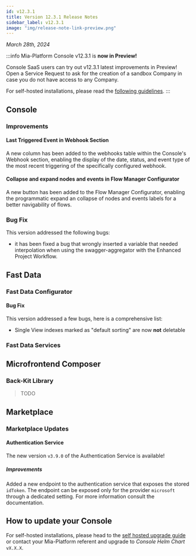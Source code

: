 ```yaml
---
id: v12.3.1
title: Version 12.3.1 Release Notes
sidebar_label: v12.3.1
image: "img/release-note-link-preview.png"
---
```


_March 28th, 2024_

:::info
Mia-Platform Console v12.3.1 is **now in Preview!**

Console SaaS users can try out v12.3.1 latest improvements in Preview! Open a Service Request to ask for the creation of a sandbox Company in case you do not have access to any Company.

For self-hosted installations, please read the [following guidelines](#how-to-update-your-console).
:::

## Console

### Improvements

#### Last Triggered Event in Webhook Section

A new column has been added to the webhooks table within the Console's Webhook section, enabling the display of the date, status, and event type of the most recent triggering of the specifically configured webhook.

#### Collapse and expand nodes and events in Flow Manager Configurator

A new button has been added to the Flow Manager Configurator, enabling the programmatic expand an collapse of nodes and events labels for a better navigability of flows.

### Bug Fix

This version addressed the following bugs:

* it has been fixed a bug that wrongly inserted a variable that needed interpolation when using the swagger-aggregator with the Enhanced Project Workflow.

## Fast Data

### Fast Data Configurator

#### Bug Fix

This version addressed a few bugs, here is a comprehensive list:

* Single View indexes marked as "default sorting" are now **not** deletable

### Fast Data Services

## Microfrontend Composer

### Back-Kit Library

> TODO

## Marketplace

### Marketplace Updates

#### Authentication Service

The new version `v3.9.0` of the Authentication Service is available!

##### Improvements

Added a new endpoint to the authentication service that exposes the stored `idToken`. The endpoint can be exposed only for the provider `microsoft` through a dedicated setting. For more information consult the documentation.

## How to update your Console

For self-hosted installations, please head to the [self hosted upgrade guide](/infrastructure/self-hosted/installation-chart/100_how-to-upgrade.md#v12---version-upgrades) or contact your Mia-Platform referent and upgrade to _Console Helm Chart_ `vX.X.X`.
